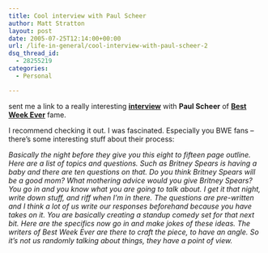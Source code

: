```yaml
---
title: Cool interview with Paul Scheer
author: Matt Stratton
layout: post
date: 2005-07-25T12:14:00+00:00
url: /life-in-general/cool-interview-with-paul-scheer-2
dsq_thread_id:
  - 28255219
categories:
  - Personal

---
```

sent me a link to a really interesting **[interview][1]** with **Paul Scheer** of **[Best Week Ever][2]** fame.

I recommend checking it out. I was fascinated. Especially you BWE fans &#8211; there&#8217;s some interesting stuff about their process:

_Basically the night before they give you this eight to fifteen page outline. Here are a list of topics and questions. Such as Britney Spears is having a baby and there are ten questions on that. Do you think Britney Spears will be a good mom? What mothering advice would you give Britney Spears? You go in and you know what you are going to talk about. I get it that night, write down stuff, and riff when I’m in there. The questions are pre-written and I think a lot of us write our responses beforehand because you have takes on it. You are basically creating a standup comedy set for that next bit. Here are the specifics now go in and make jokes of these ideas. The writers of _Best Week Ever_ are there to craft the piece, to have an angle. So it’s not us randomly talking about things, they have a point of view._

 [1]: https://www.thecareercookbook.com/profile.php?profile_id=16&PHPSESSID=e005a3c02e68b583a8bdb7ce153ad1f1
 [2]: https://bestweekever.vh1.com/